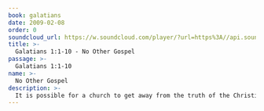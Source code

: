 ```yaml
---
book: galatians
date: 2009-02-08
order: 0
soundcloud_url: https://w.soundcloud.com/player/?url=https%3A//api.soundcloud.com/tracks/
title: >-
  Galatians 1:1-10 - No Other Gospel
passage: >-
  Galatians 1:1-10
name: >-
  No Other Gospel
description: >-
  It is possible for a church to get away from the truth of the Christian message.
---
```


